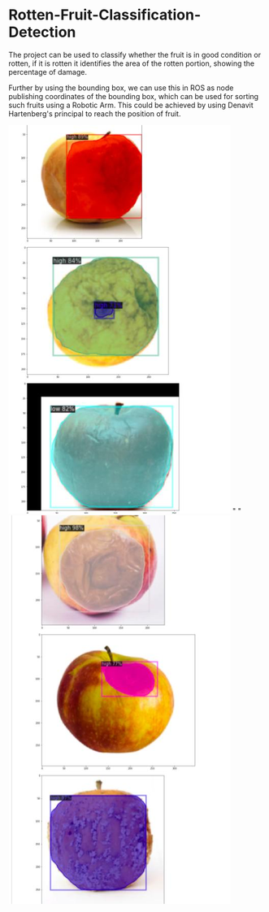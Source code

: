 # Rotten-Fruit-Classification-Detection

The project can be used to classify whether the fruit is in good condition or rotten, 
if it is rotten it identifies the area of the rotten portion, showing the percentage of damage.

Further by using the bounding box, we can use this in ROS as node publishing coordinates of the bounding box,
which can be used for sorting such fruits using a Robotic Arm. This could be achieved by using Denavit Hartenberg's principal to reach the position of fruit.

![1](fruit_quality.jpeg?raw=true "Title1") " " ![2](fruit_quality1.jpeg?raw=true "Title2")
